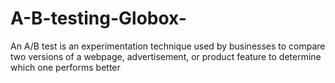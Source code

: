 # A-B-testing-Globox-
An A/B test is an experimentation technique used by businesses to compare two versions of a webpage, advertisement, or product feature to determine which one performs better
